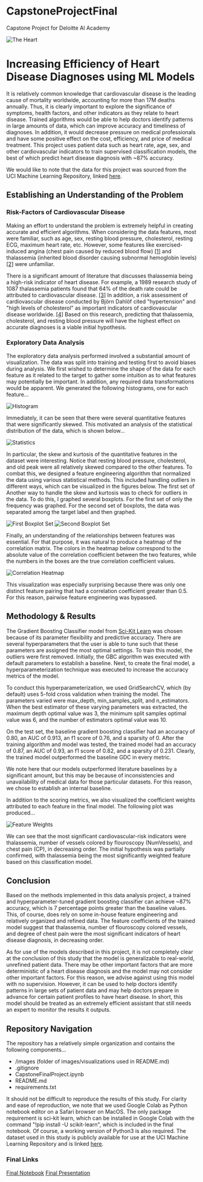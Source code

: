 # CapstoneProjectFinal
Capstone Project for Deloitte AI Academy


![The Heart](https://www.mayo.edu/-/media/kcms/gbs/research/images/2019/02/18/19/44/cardiovascular-research-center-main-8col.jpg)
# Increasing Efficiency of Heart Disease Diagnoses using ML Models

It is relatively common knowledge that cardiovascular disease is the leading cause of mortality worldwide, accounting for more than 17M deaths annually. Thus, it is clearly important to explore the significance of symptoms, health factors, and other indicators as they relate to heart disease. Trained algorithms would be able to help doctors identify patterns in large amounts of data, which can improve accuracy and timeliness of diagnoses. In addition, it would decrease pressure on medical professionals and have some positive effect on the cost, efficiency, and price of medical treatment. This project uses patient data such as heart rate, age, sex, and other cardiovascular indicators to train supervised classification models, the best of which predict heart disease diagnosis with ~87% accuracy.

We would like to note that the data for this project was sourced from the UCI Machine Learning Repository, linked [here](https://archive.ics.uci.edu/ml/index.php).

## Establishing an Understanding of the Problem
### Risk-Factors of Cardiovascular Disease
Making an effort to understand the problem is extremely helpful in creating accurate and efficient algorithms. When considering the data features, most were familiar, such as age, sex, resting blood pressure, cholesterol, resting ECG, maximum heart rate, etc. However, some features like exercised-induced angina (chest pain caused by reduced blood flow) [[1]](https://www.ahajournals.org/doi/10.1161/01.cir.0000060545.09308.f5) and thalassemia (inherited blood disorder causing subnormal hemoglobin levels) [[2]](https://www.ahajournals.org/doi/full/10.1161/CIRCHEARTFAILURE.109.913863) were unfamiliar. 

There is a significant amount of literature that discusses thalassemia being a high-risk indicator of heart disease. For example, a 1989 research study of 1087 thalassemia patients found that 64% of the death rate could be attributed to cardiovascular disease. [[3]](https://www.sciencedirect.com/science/article/pii/S014067368990264X) In addition, a risk assessment of cardiovascular disease conducted by Björn Dahlöf cited "hypertension" and "high levels of cholesterol" as important indicators of cardiovascular disease worldwide. [[4]](https://www.sciencedirect.com/science/article/pii/S0002914909024825) Based on this research, predicting that thalassemia, cholesterol, and resting blood pressure will have the highest effect on accurate diagnoses is a viable initial hypothesis. 

### Exploratory Data Analysis
The exploratory data analysis performed involved a substantial amount of visualization. The data was split into training and testing first to avoid biases during analysis. We first wished to determine the shape of the data for each feature as it related to the target to gather some intuition as to what features may potentially be important. In addition, any required data transformations would be apparent. We generated the following histograms, one for each feature...

![Histogram](images/EDAHist.png)

Immediately, it can be seen that there were several quantitative features that were significantly skewed. This motivated an analysis of the statistical distribution of the data, which is shown below...
   
![Statistics](images/stats.png)

In particular, the skew and kurtosis of the quantitative features in the dataset were interesting. Notice that resting blood pressure, cholesterol, and old peak were all relatively skewed compared to the other features. To combat this, we designed a feature engineering algorithm that normalized the data using various statistical methods. This included handling outliers in different ways, which can be visualized in the figures below. The first set of 
Another way to handle the skew and kurtosis was to check for outliers in the data. To do this, I graphed several boxplots. For the first set of only the frequency was graphed. For the second set of boxplots, the data was separated among the target label and then graphed. 

![First Boxplot Set](images/countbox.png)
![Second Boxplot Set](images/labelbox.png)

Finally, an understanding of the relationships between features was essential. For that purpose, it was natural to produce a heatmap of the correlation matrix. The colors in the heatmap below correspond to the absolute value of the correlation coefficient between the two features, while the numbers in the boxes are the true correlation coefficient values. 

![Correlation Heatmap](images/corr.png)

This visualization was especially surprising because there was only one distinct feature pairing that had a correlation coefficient greater than 0.5. For this reason, pairwise feature engineering was bypassed.

## Methodology & Results
The Gradient Boosting Classifier model from 
[Sci-Kit Learn](https://scikitlearn.org/stable/modules/generated/sklearn.ensemble.GradientBoostingClassifier.html) was chosen because of its parameter flexibility and predictive accuracy. There are several hyperparameters that the user is able to tune such that these parameters are assigned the most optimal settings. To train this model, the outliers were first removed. Initially, the GBC algorithm was executed with default parameters to establish a baseline. Next, to create the final model, a hyperparameterization technique was executed to increase the accuracy metrics of the model. 

To conduct this hyperparameterization, we used GridSearchCV, which (by default) uses 5-fold cross validation when training the model.
The parameters varied were max_depth, min_samples_split, and n_estimators. When the best estimator of these varying parameters was extracted, the maximum depth optimal value was 3, the minimum split samples optimal value was 6, and the number of estimators optimal value was 10.

On the test set, the baseline gradient boosting classifier had an accuracy of 0.80, an AUC of 0.913, an f1 score of 0.76, and a sparsity of 0. After the training algorithm and model was tested, the trained model had an accuracy of 0.87, an AUC of 0.93, an f1 score of 0.82, and a sparsity of 0.231. Clearly, the trained model outperformed the baseline GDC in every metric.

We note here that our models outperformed literature baselines by a significant amount, but this may be because of inconsistencies and unavailability of medical data for those particular datasets. For this reason, we chose to establish an internal baseline.

In addition to the scoring metrics, we also visualized the coefficient weights attributed to each feature in the final model. The following plot was produced...

![Feature Weights](images/feature_importance.png)

We can see that the most significant cardiovascular-risk indicators were thalassemia, number of vessels colored by flouroscopy (NumVessels), and chest pain (CP), in decreasing order. The initial hypothesis was partially confirmed, with thalassemia being the most significantly weighted feature based on this classification model. 


## Conclusion
Based on the methods implemented in this data analysis project, a trained and hyperparameter-tuned gradient boosting classifier can achieve ~87% accuracy, which is 7 percentage points greater than the baseline values. This, of course, does rely on some in-house feature engineering and relatively organized and refined data. The feature coefficients of the trained model suggest that thalassemia, number of flouroscopy colored vessels, and degree of chest pain were the most significant indicators of heart disease diagnosis, in decreasing order. 

As for use of the models described in this project, it is not completely clear at the conclusion of this study that the model is generalizable to real-world, unrefined patient data. There may be other important factors that are more deterministic of a heart disease diagnosis and the model may not consider other important factors. For this reason, we advise against using this model with no supervision. However, it can be used to help doctors identify patterns in large sets of patient data and may help doctors prepare in advance for certain patient profiles to have heart disease. In short, this model should be treated as an extremely efficient assistant that still needs an expert to monitor the results it outputs.

## Repository Navigation

The repository has a relatively simple organization and contains the following components...
- /images (folder of images/visualizations used in README.md)
- .gitignore
- CapstoneFinalProject.ipynb
- README.md
- requirements.txt

It should not be difficult to reproduce the results of this study. For clarity and ease of reproduction, we note that we used Google Colab as Python notebook editor on a Safari browser on MacOS. The only package requirement is sci-kit learn, which can be installed in Google Colab with the command "!pip install -U scikit-learn", which is included in the final notebook. Of course, a working version of Python3 is also required. The dataset used in this study is publicly available for use at the UCI Machine Learning Repository and is linked [here](https://archive.ics.uci.edu/ml/datasets/heart+disease).  

### Final Links
[Final Notebook](/CapstoneFinalProject.ipynb)
[Final Presentation](/_____)


